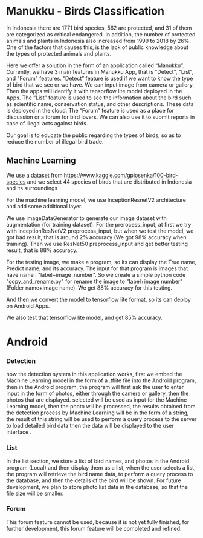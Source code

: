 # Manukku - Birds Classification

In Indonesia there are 1771 bird species, 562 are protected, and 31 of them are categorized as critical endangered. In addition, the number of protected animals and plants in Indonesia also increased from 1999 to 2018 by 26%. One of the factors that causes this, is the lack of public knowledge about the types of protected animals and plants.

Here we offer a solution in the form of an application called “Manukku”. Currently, we have 3 main features in Manukku App, that is "Detect", "List", and "Forum" features. “Detect” feature is used if we want to know the type of bird that we see or we have. We can input image from camera or gallery. Then the apps will identify it with tensorflow lite model deployed in the Apps. The “List” feature is used to see the information about the bird such as scientific name, conservation status, and other descriptions. These data is deployed in the cloud. The “Forum” feature is used as a place for discussion or a forum for bird lovers. We can also use it to submit reports in case of illegal acts against birds.

Our goal is to educate the public regarding the types of birds, so as to reduce the number of illegal bird trade.

## Machine Learning
We use a dataset from https://www.kaggle.com/gpiosenka/100-bird-species and we select 44 species of birds that are distributed in Indonesia and its surroundings

For the machine learning model, we use InceptionResnetV2 architecture and add some additional layer.

We use imageDataGenerator to generate our image dataset with augmentation (for training dataset). For the prerocess_input, at first we try with InceptionResNetV2 preprocess_input, but when we test the model, we got bad result, that is around 2% accuracy (We got 98% accuracy when training). Then we use ResNet50 preprocess_input and get better testing result, that is 88% accuracy.

For the testing image, we make a program, so its can display the True name, Predict name, and its accuracy. The input for that program is images that have name : "label+image_number". So we create a simple python code "copy_and_rename.py" for rename the image to "label+image number" (Folder name+image name). We get 88% accuracy for this testing.

And then we convert the model to tensorflow lite format, so its can deploy on Android Apps.

We also test that tensorflow lite model, and get 85% accuracy.

# Android

### Detection
how the detection system in this application works, first we embed the Machine Learning model in the form of a .tflite file into the Android program, then in the Android program, the program will first ask the user to enter input in the form of photos, either through the camera or gallery, then the photos that are displayed. selected will be used as input for the Machine Learning model, then the photo will be processed, the results obtained from the detection process by Machine Learning will be in the form of a string, the result of this string will be used to perform a query process to the server to load detailed bird data then the data will be displayed to the user interface .

### List
In the list section, we store a list of bird names, and photos in the Android program (Local) and then display them as a list, when the user selects a list, the program will retrieve the bird name data, to perform a query process to the database, and then the details of the bird will be shown. For future development, we plan to store photo list data in the database, so that the file size will be smaller.

### Forum
This forum feature cannot be used, because it is not yet fully finished, for further development, this forum feature will be completed and refined.
